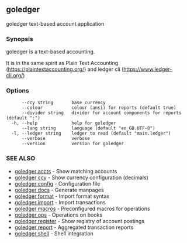 ## goledger

goledger text-based account application

### Synopsis

goledger is a text-based accounting.

It is in the same spirit as Plain Text Accounting (https://plaintextaccounting.org/)
and ledger cli (https://www.ledger-cli.org/)


### Options

```
      --ccy string       base currency
      --colour           colour (ansi) for reports (default true)
      --divider string   divider for account components for reports (default ":")
  -h, --help             help for goledger
      --lang string      language (default "en_GB.UTF-8")
  -l, --ledger string    ledger to read (default "main.ledger")
      --verbose          verbose
      --version          version for goledger
```

### SEE ALSO

* [goledger accts](goledger_accts.md)	 - Show matching accounts
* [goledger ccy](goledger_ccy.md)	 - Show currency configuration (decimals)
* [goledger config](goledger_config.md)	 - Configuration file
* [goledger docs](goledger_docs.md)	 - Generate manpages
* [goledger format](goledger_format.md)	 - Import format syntax
* [goledger import](goledger_import.md)	 - Import transactions
* [goledger macros](goledger_macros.md)	 - Preconfigured macros for operations
* [goledger ops](goledger_ops.md)	 - Operations on books
* [goledger register](goledger_register.md)	 - Show registry of account postings
* [goledger report](goledger_report.md)	 - Aggregated transaction reports
* [goledger shell](goledger_shell.md)	 - Shell integration

